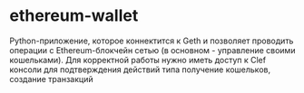 # ethereum-wallet
Python-приложение, которое коннектится к Geth и позволяет проводить операции с Ethereum-блокчейн сетью (в основном - управление своими кошельками).
Для корректной работы нужно иметь доступ к Clef консоли для подтверждения действий типа получение кошельков, создание транзакций
